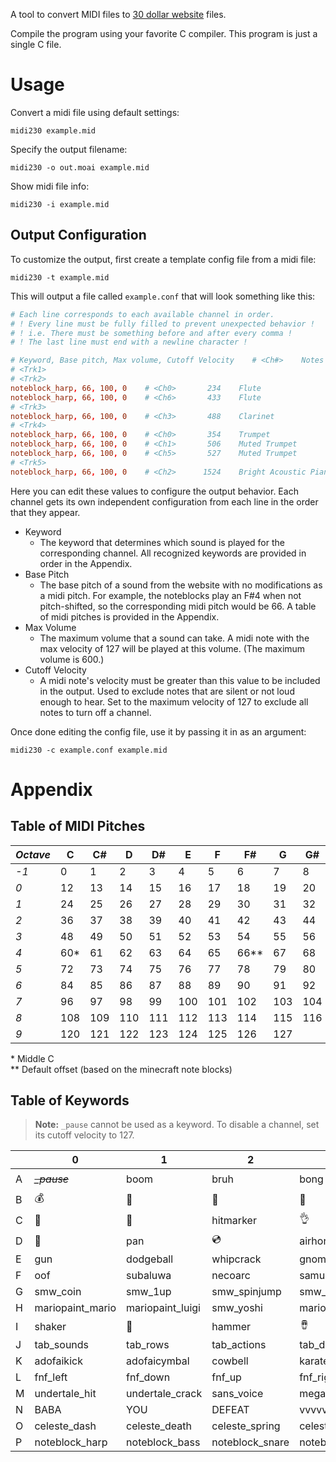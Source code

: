 A tool to convert MIDI files to [30 dollar website](https://thirtydollar.website) files.

Compile the program using your favorite C compiler. This program is just a single C file.

# Usage

Convert a midi file using default settings:
```
midi230 example.mid
```

Specify the output filename:
```
midi230 -o out.moai example.mid
```

Show midi file info:
```
midi230 -i example.mid
```

## Output Configuration
To customize the output, first create a template config file from a midi file:
```
midi230 -t example.mid
```
This will output a file called `example.conf` that will look something like this: 
```conf
# Each line corresponds to each available channel in order.
# ! Every line must be fully filled to prevent unexpected behavior !
# ! i.e. There must be something before and after every comma !
# ! The last line must end with a newline character !

# Keyword, Base pitch, Max volume, Cutoff Velocity    # <Ch#>    Notes     Program
# <Trk1>
# <Trk2>
noteblock_harp, 66, 100, 0    # <Ch0>       234    Flute
noteblock_harp, 66, 100, 0    # <Ch6>       433    Flute
# <Trk3>
noteblock_harp, 66, 100, 0    # <Ch3>       488    Clarinet
# <Trk4>
noteblock_harp, 66, 100, 0    # <Ch0>       354    Trumpet
noteblock_harp, 66, 100, 0    # <Ch1>       506    Muted Trumpet
noteblock_harp, 66, 100, 0    # <Ch5>       527    Muted Trumpet
# <Trk5>
noteblock_harp, 66, 100, 0    # <Ch2>      1524    Bright Acoustic Piano
```
Here you can edit these values to configure the output behavior. Each channel gets its own independent configuration from each line in the order that they appear.

- Keyword
  - The keyword that determines which sound is played for the corresponding channel. All recognized keywords are provided in order in the Appendix.
- Base Pitch
  - The base pitch of a sound from the website with no modifications as a midi pitch. For example, the noteblocks play an F#4 when not pitch-shifted, so the corresponding midi pitch would be 66. A table of midi pitches is provided in the Appendix.
- Max Volume
  - The maximum volume that a sound can take. A midi note with the max velocity of 127 will be played at this volume. (The maximum volume is 600.)
- Cutoff Velocity
  - A midi note's velocity must be greater than this value to be included in the output. Used to exclude notes that are silent or not loud enough to hear. Set to the maximum velocity of 127 to exclude all notes to turn off a channel.

Once done editing the config file, use it by passing it in as an argument:
```
midi230 -c example.conf example.mid
```
# Appendix

## Table of MIDI Pitches
|*Octave*|C|C#|D|D#|E|F|F#|G|G#|A|A#|B
|-|-|-|-|-|-|-|-|-|-|-|-|-
*-1*|0|1|2|3|4|5|6|7|8|9|10|11
*0*|12|13|14|15|16|17|18|19|20|21|22|23
*1*|24|25|26|27|28|29|30|31|32|33|34|35
*2*|36|37|38|39|40|41|42|43|44|45|46|47
*3*|48|49|50|51|52|53|54|55|56|57|58|59
*4*|60*|61|62|63|64|65|66**|67|68|69|70|71
*5*|72|73|74|75|76|77|78|79|80|81|82|83
*6*|84|85|86|87|88|89|90|91|92|93|94|95
*7*|96|97|98|99|100|101|102|103|104|105|106|107
*8*|108|109|110|111|112|113|114|115|116|117|118|119
*9*|120|121|122|123|124|125|126|127|

\* Middle C  
\*\* Default offset (based on the minecraft note blocks)

## Table of Keywords

> **Note:** `_pause` cannot be used as a keyword. To disable a channel, set its cutoff velocity to 127.

||0|1|2|3|4|5|6|7|8|9|10|11|
|-|-|-|-|-|-|-|-|-|-|-|-|-
A|*~~\_pause~~*|boom|bruh|bong|💀|👏|🐶|👽|🔔|💢|💨|🚫
B|💰|🏏|🤬|🚨|buzzer|🅰|e|eight|🍕|🐡|🦆|🦢
C|📲|🌄|hitmarker|👌|🖐|🦀|🚬|whatsapp|😱|❗|slip|explosion
D|🎉|pan|💿|airhorn|taiko_don|taiko_ka|🎹|robtopphone|🎻|🎸|hoenn|🎺
E|gun|dodgeball|whipcrack|gnome|nope|mrbeast|obama|op|SLAM|stopposting|21|americano
F|oof|subaluwa|necoarc|samurai|flipnote|familyguy|pingas|yoda|hehehehaw|ultrainstinct|granddad|morshu
G|smw_coin|smw_1up|smw_spinjump|smw_stomp2|smw_kick|smw_stomp|yahoo|sm64_hurt|thwomp|bup|sm64_painting|smm_scream
H|mariopaint_mario|mariopaint_luigi|smw_yoshi|mariopaint_star|mariopaint_flower|mariopaint_gameboy|mariopaint_dog|mariopaint_cat|mariopaint_swan|mariopaint_baby|mariopaint_plane|mariopaint_car
I|shaker|🥁|hammer|🪘|sidestick|ride2|buttonpop|skipshot|otto_on|otto_off|otto_happy|otto_stress
J|tab_sounds|tab_rows|tab_actions|tab_decorations|tab_rooms|preecho|tonk|rdclap|rdmistake|midspin|adofai_fire|adofai_ice
K|adofaikick|adofaicymbal|cowbell|karateman_throw|karateman_offbeat|karateman_hit@-3|karateman_bulb|ook|choruskid|builttoscale|perfectfail|🌟
L|fnf_left|fnf_down|fnf_up|fnf_right|fnf_death|gdcrash|gdcrash_orbs|gd_coin|gd_orbs|gd_diamonds|gd_quit|bwomp
M|undertale_hit|undertale_crack|sans_voice|megalovania|🦴|undertale_encounter|toby|gaster|lancersplat|isaac_hurt|isaac_dead|isaac_mantle
N|BABA|YOU|DEFEAT|vvvvvv_flip|vvvvvv_hurt|vvvvvv_checkpoint|vvvvvv_flash|terraria_star|terraria_pot|terraria_reforge|terraria_guitar|terraria_axe
O|celeste_dash|celeste_death|celeste_spring|celeste_diamond|amogus_emergency|amogus_kill|amongus|amongdrip|amogus|minecraft_explosion|minecraft_anvil|minecraft_bell
P|noteblock_harp|noteblock_bass|noteblock_snare|noteblock_click|noteblock_bell|noteblock_banjo|noteblock_bit|noteblock_chime|noteblock_xylophone|noteblock_guitar|noteblock_flute|noteblock_pling